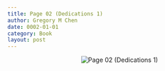 ```yaml
---
title: Page 02 (Dedications 1)
author: Gregory M Chen
date: 0002-01-01
category: Book
layout: post
---
```


<p style="text-align:center;"><img src="{{site.baseurl}}/assets/Graphics_v3.3/Page02_Dedications-1.png" alt="Page 02 (Dedications 1)" style="max-height: calc(100vh - 30px - 100px);"/></p>
